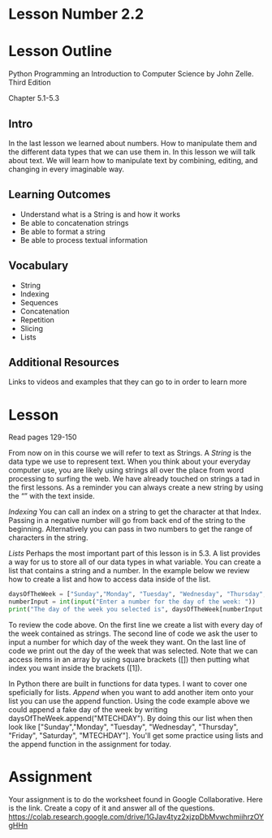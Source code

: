 # Lesson Number 2.2

# Lesson Outline #

Python Programming an Introduction to Computer Science by John Zelle. Third Edition

Chapter 5.1-5.3

## Intro ##

In the last lesson we learned about numbers. How to manipulate them and the different data types that we can use them in. In this lesson we will talk about text. We will learn how to manipulate text by combining, editing, and changing in every imaginable way.

## Learning Outcomes ##

- Understand what is a String is and how it works
- Be able to concatenation strings
- Be able to format a string 
- Be able to process textual information

## Vocabulary ##

- String
- Indexing
- Sequences
- Concatenation
- Repetition
- Slicing
- Lists

## Additional Resources ##

Links to videos and examples that they can go to in order to learn more

# Lesson #

Read pages 129-150

From now on in this course we will refer to text as Strings. A *String* is the data type we use to represent text. When you think about your everyday computer use, you are likely using strings all over the place from word processing to surfing the web. We have already touched on strings a tad in the first lessons. As a reminder you can always create a new string by using the “” with the text inside.

*Indexing* You can call an index on a string to get the character at that Index. Passing in a negative number will go from back end of the string to the beginning. Alternatively you can pass in two numbers to get the range of characters in the string.

*Lists* Perhaps the most important part of this lesson is in 5.3. A list provides a way for us to store all of our data types in what variable. You can create a list that contains a string and a number. In the example below we review how to create a list and how to access data inside of the list.

```python 
daysOfTheWeek = ["Sunday","Monday", "Tuesday", "Wednesday", "Thursday", "Friday", "Saturday"]
numberInput = int(input("Enter a number for the day of the week: "))
print("The day of the week you selected is", daysOfTheWeek[numberInput - 1])
```
To review the code above. On the first line we create a list with every day of the week contained as strings. 
The second line of code we ask the user to input a number for which day of the week they want.
On the last line of code we print out the day of the week that was selected. Note that we can access items in an array by using square brackets ([]) then putting what index you want inside the brackets ([1]). 

In Python there are built in functions for data types. I want to cover one speficially for lists. *Append* when you want to add another item onto your list you can use the append function. Using the code example above we could append a fake day of the week by writing daysOfTheWeek.append("MTECHDAY"). By doing this our list when then look like ["Sunday","Monday", "Tuesday", "Wednesday", "Thursday", "Friday", "Saturday", "MTECHDAY"]. You'll get some practice using lists and the append function in the assignment for today.

# Assignment #

Your assignment is to do the worksheet found in Google Collaborative. Here is the link. Create a copy of it and answer all of the questions. https://colab.research.google.com/drive/1GJav4tyz2xjzpDbMvwchmiihrzOYgHHn

